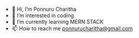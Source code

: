 - 👋 Hi, I’m Ponnuru Charitha
- 👀 I’m interested in  coding
- 🌱 I’m currently learning MERN STACK
- 📫 How to reach me ponnurucharitha@gmail.com


<!---
Charitha-09-05/Charitha-09-05 is a ✨ special ✨ repository because its `README.md` (this file) appears on your GitHub profile.
You can click the Preview link to take a look at your changes.
--->
